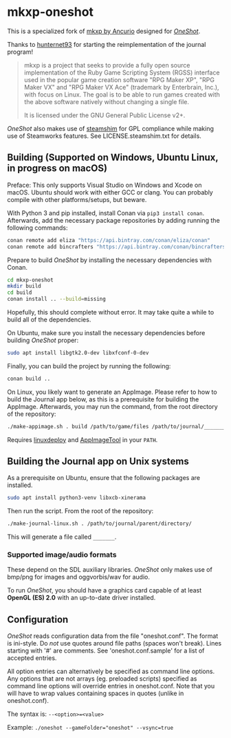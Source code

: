 # mkxp-oneshot

This is a specialized fork of [mkxp by Ancurio](https://github.com/Ancurio/mkxp) designed for [*OneShot*](http://oneshot-game.com/).

Thanks to [hunternet93](https://github.com/hunternet93) for starting the reimplementation of the journal program!

> mkxp is a project that seeks to provide a fully open source implementation of the Ruby Game Scripting System (RGSS) interface used in the popular game creation software "RPG Maker XP", "RPG Maker VX" and "RPG Maker VX Ace" (trademark by Enterbrain, Inc.), with focus on Linux. The goal is to be able to run games created with the above software natively without changing a single file.
>
> It is licensed under the GNU General Public License v2+.

*OneShot* also makes use of [steamshim](https://hg.icculus.org/icculus/steamshim/) for GPL compliance while making use of Steamworks features. See LICENSE.steamshim.txt for details.

## Building (Supported on Windows, Ubuntu Linux, in progress on macOS)

Preface: This only supports Visual Studio on Windows and Xcode on macOS. Ubuntu should work with either GCC or clang. You can probably compile with other platforms/setups, but beware.

With Python 3 and pip installed, install Conan via `pip3 install conan`. Afterwards, add the necessary package repositories by adding running the following commands:

```sh
conan remote add eliza "https://api.bintray.com/conan/eliza/conan"
conan remote add bincrafters "https://api.bintray.com/conan/bincrafters/public-conan"
```

Prepare to build *OneShot* by installing the necessary dependencies with Conan.

```sh
cd mkxp-oneshot
mkdir build
cd build
conan install .. --build=missing
```

Hopefully, this should complete without error. It may take quite a while to build all of the dependencies.

On Ubuntu, make sure you install the necessary dependencies before building *OneShot* proper:

```sh
sudo apt install libgtk2.0-dev libxfconf-0-dev
```

Finally, you can build the project by running the following:

```sh
conan build ..
```

On Linux, you likely want to generate an AppImage. Please refer to how to build the Journal app below, as this is a prerequisite for building the AppImage. Afterwards, you may run the command, from the root directory of the repository:

```sh
./make-appimage.sh . build /path/to/game/files /path/to/journal/_______ /some/path/OneShot.AppImage`
```

Requires [linuxdeploy](https://github.com/linuxdeploy/linuxdeploy) and [AppImageTool](https://github.com/AppImage/AppImageKit) in your `PATH`.

## Building the Journal app on Unix systems

As a prerequisite on Ubuntu, ensure that the following packages are installed.

```sh
sudo apt install python3-venv libxcb-xinerama
```

Then run the script. From the root of the repository:

```sh
./make-journal-linux.sh . /path/to/journal/parent/directory/
```

This will generate a file called `_______`.

### Supported image/audio formats
These depend on the SDL auxiliary libraries. *OneShot* only makes use of bmp/png for images and oggvorbis/wav for audio.

To run *OneShot*, you should have a graphics card capable of at least **OpenGL (ES) 2.0** with an up-to-date driver installed.

## Configuration

*OneShot* reads configuration data from the file "oneshot.conf". The format is ini-style. Do *not* use quotes around file paths (spaces won't break). Lines starting with '#' are comments. See 'oneshot.conf.sample' for a list of accepted entries.

All option entries can alternatively be specified as command line options. Any options that are not arrays (eg. preloaded scripts) specified as command line options will override entries in oneshot.conf. Note that you will have to wrap values containing spaces in quotes (unlike in oneshot.conf).

The syntax is: `--<option>=<value>`

Example: `./oneshot --gameFolder="oneshot" --vsync=true`
